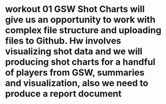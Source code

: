 # workout 01 GSW Shot Charts will give us an opportunity to work with complex file structure and uploading files to Github. Hw involves visualizing shot data and we will producing shot charts for a handful of players from GSW, summaries and visualization, also we need to produce a report document 
